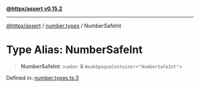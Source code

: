 [**@httpx/assert v0.15.2**](../../README.md)

***

[@httpx/assert](../../README.md) / [number.types](../README.md) / NumberSafeInt

# Type Alias: NumberSafeInt

> **NumberSafeInt**: `number` & `WeakOpaqueContainer`\<`"NumberSafeInt"`\>

Defined in: [number.types.ts:3](https://github.com/belgattitude/httpx/blob/d975bb2c60098569db690fb567053dfa3514ae29/packages/assert/src/number.types.ts#L3)
